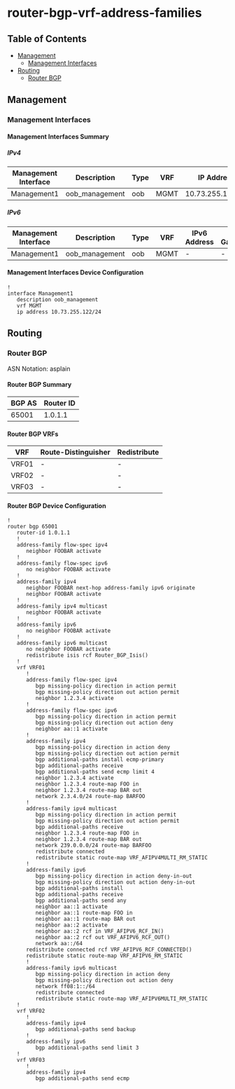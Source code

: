 # router-bgp-vrf-address-families

## Table of Contents

- [Management](#management)
  - [Management Interfaces](#management-interfaces)
- [Routing](#routing)
  - [Router BGP](#router-bgp)

## Management

### Management Interfaces

#### Management Interfaces Summary

##### IPv4

| Management Interface | Description | Type | VRF | IP Address | Gateway |
| -------------------- | ----------- | ---- | --- | ---------- | ------- |
| Management1 | oob_management | oob | MGMT | 10.73.255.122/24 | 10.73.255.2 |

##### IPv6

| Management Interface | Description | Type | VRF | IPv6 Address | IPv6 Gateway |
| -------------------- | ----------- | ---- | --- | ------------ | ------------ |
| Management1 | oob_management | oob | MGMT | - | - |

#### Management Interfaces Device Configuration

```eos
!
interface Management1
   description oob_management
   vrf MGMT
   ip address 10.73.255.122/24
```

## Routing

### Router BGP

ASN Notation: asplain

#### Router BGP Summary

| BGP AS | Router ID |
| ------ | --------- |
| 65001 | 1.0.1.1 |

#### Router BGP VRFs

| VRF | Route-Distinguisher | Redistribute |
| --- | ------------------- | ------------ |
| VRF01 | - | - |
| VRF02 | - | - |
| VRF03 | - | - |

#### Router BGP Device Configuration

```eos
!
router bgp 65001
   router-id 1.0.1.1
   !
   address-family flow-spec ipv4
      neighbor FOOBAR activate
   !
   address-family flow-spec ipv6
      no neighbor FOOBAR activate
   !
   address-family ipv4
      neighbor FOOBAR next-hop address-family ipv6 originate
      neighbor FOOBAR activate
   !
   address-family ipv4 multicast
      neighbor FOOBAR activate
   !
   address-family ipv6
      no neighbor FOOBAR activate
   !
   address-family ipv6 multicast
      no neighbor FOOBAR activate
      redistribute isis rcf Router_BGP_Isis()
   !
   vrf VRF01
      !
      address-family flow-spec ipv4
         bgp missing-policy direction in action permit
         bgp missing-policy direction out action permit
         neighbor 1.2.3.4 activate
      !
      address-family flow-spec ipv6
         bgp missing-policy direction in action permit
         bgp missing-policy direction out action deny
         neighbor aa::1 activate
      !
      address-family ipv4
         bgp missing-policy direction in action deny
         bgp missing-policy direction out action permit
         bgp additional-paths install ecmp-primary
         bgp additional-paths receive
         bgp additional-paths send ecmp limit 4
         neighbor 1.2.3.4 activate
         neighbor 1.2.3.4 route-map FOO in
         neighbor 1.2.3.4 route-map BAR out
         network 2.3.4.0/24 route-map BARFOO
      !
      address-family ipv4 multicast
         bgp missing-policy direction in action permit
         bgp missing-policy direction out action permit
         bgp additional-paths receive
         neighbor 1.2.3.4 route-map FOO in
         neighbor 1.2.3.4 route-map BAR out
         network 239.0.0.0/24 route-map BARFOO
         redistribute connected
         redistribute static route-map VRF_AFIPV4MULTI_RM_STATIC
      !
      address-family ipv6
         bgp missing-policy direction in action deny-in-out
         bgp missing-policy direction out action deny-in-out
         bgp additional-paths install
         bgp additional-paths receive
         bgp additional-paths send any
         neighbor aa::1 activate
         neighbor aa::1 route-map FOO in
         neighbor aa::1 route-map BAR out
         neighbor aa::2 activate
         neighbor aa::2 rcf in VRF_AFIPV6_RCF_IN()
         neighbor aa::2 rcf out VRF_AFIPV6_RCF_OUT()
         network aa::/64
      redistribute connected rcf VRF_AFIPV6_RCF_CONNECTED()
      redistribute static route-map VRF_AFIPV6_RM_STATIC
      !
      address-family ipv6 multicast
         bgp missing-policy direction in action deny
         bgp missing-policy direction out action deny
         network ff08:1::/64
         redistribute connected
         redistribute static route-map VRF_AFIPV6MULTI_RM_STATIC
   !
   vrf VRF02
      !
      address-family ipv4
         bgp additional-paths send backup
      !
      address-family ipv6
         bgp additional-paths send limit 3
   !
   vrf VRF03
      !
      address-family ipv4
         bgp additional-paths send ecmp
```
